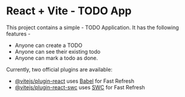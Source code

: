 # React + Vite - TODO App
This project contains a simple - TODO Application. It has the following features -

- Anyone can create a TODO
- Anyone can see their existing todo
- Anyone can mark a todo as done.


Currently, two official plugins are available:

- [@vitejs/plugin-react](https://github.com/vitejs/vite-plugin-react/blob/main/packages/plugin-react/README.md) uses [Babel](https://babeljs.io/) for Fast Refresh
- [@vitejs/plugin-react-swc](https://github.com/vitejs/vite-plugin-react-swc) uses [SWC](https://swc.rs/) for Fast Refresh
